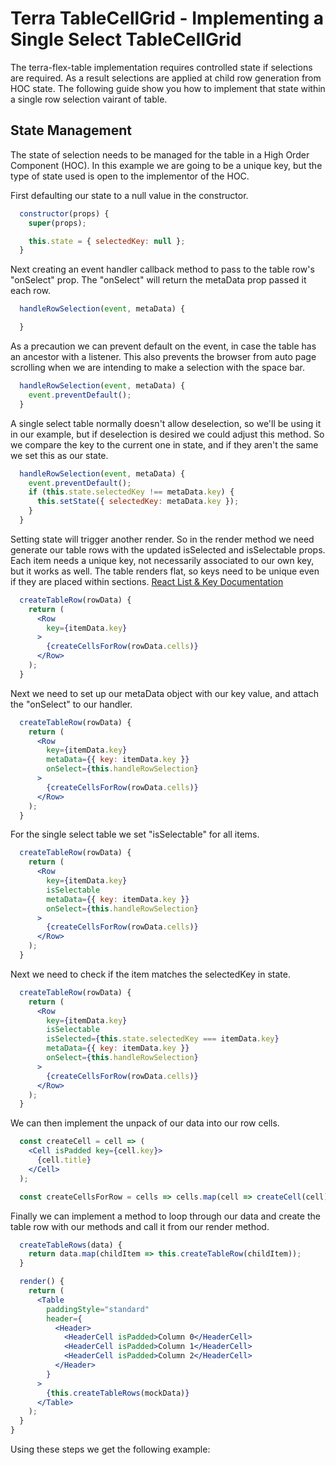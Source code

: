# Terra TableCellGrid - Implementing a Single Select TableCellGrid

The terra-flex-table implementation requires controlled state if selections are required. As a result selections are applied at child row generation from HOC state. The following guide show you how to implement that state within a single row selection vairant of table.

## State Management
The state of selection needs to be managed for the table in a High Order Component (HOC). In this example we are going to be a unique key, but the type of state used is open to the implementor of the HOC.

 First defaulting our state to a null value in the constructor. 
```jsx
  constructor(props) {
    super(props);

    this.state = { selectedKey: null };
  }
```
Next creating an event handler callback method to pass to the table row's "onSelect" prop. The "onSelect" will return the metaData prop passed it each row.
```jsx
  handleRowSelection(event, metaData) {

  }
```
As a precaution we can prevent default on the event, in case the table has an ancestor with a listener. This also prevents the browser from auto page scrolling when we are intending to make a selection with the space bar.
```jsx
  handleRowSelection(event, metaData) {
    event.preventDefault();
  }
```
A single select table normally doesn't allow deselection, so we'll be using it in our example, but if deselection is desired we could adjust this method. So we compare the key to the current one in state, and if they aren't the same we set this as our state.
```jsx
  handleRowSelection(event, metaData) {
    event.preventDefault();
    if (this.state.selectedKey !== metaData.key) {
      this.setState({ selectedKey: metaData.key });
    }
  }
```
Setting state will trigger another render. So in the render method we need generate our table rows with the updated isSelected and isSelectable props. Each item needs a unique key, not necessarily associated to our own key, but it works as well. The table renders flat, so keys need to be unique even if they are placed within sections.
[React List & Key Documentation](https://reactjs.org/docs/lists-and-keys.html)
```jsx
  createTableRow(rowData) {
    return (
      <Row
        key={itemData.key}
      >
        {createCellsForRow(rowData.cells)}
      </Row>
    );
  }
```
Next we need to set up our metaData object with our key value, and attach the "onSelect" to our handler.
```jsx
  createTableRow(rowData) {
    return (
      <Row
        key={itemData.key}
        metaData={{ key: itemData.key }}
        onSelect={this.handleRowSelection}
      >
        {createCellsForRow(rowData.cells)}
      </Row>
    );
  }
```
For the single select table we set "isSelectable" for all items.
```jsx
  createTableRow(rowData) {
    return (
      <Row
        key={itemData.key}
        isSelectable
        metaData={{ key: itemData.key }}
        onSelect={this.handleRowSelection}
      >
        {createCellsForRow(rowData.cells)}
      </Row>
    );
  }
```
Next we need to check if the item matches the selectedKey in state.
```jsx
  createTableRow(rowData) {
    return (
      <Row
        key={itemData.key}
        isSelectable
        isSelected={this.state.selectedKey === itemData.key}
        metaData={{ key: itemData.key }}
        onSelect={this.handleRowSelection}
      >
        {createCellsForRow(rowData.cells)}
      </Row>
    );
  }
```
We can then implement the unpack of our data into our row cells.
```jsx
  const createCell = cell => (
    <Cell isPadded key={cell.key}>
      {cell.title}
    </Cell>
  );

  const createCellsForRow = cells => cells.map(cell => createCell(cell));
```
Finally we can implement a method to loop through our data and create the table row with our methods and call it from our render method. 
```jsx
  createTableRows(data) {
    return data.map(childItem => this.createTableRow(childItem));
  }

  render() {
    return (
      <Table
        paddingStyle="standard"
        header={
          <Header>
            <HeaderCell isPadded>Column 0</HeaderCell>
            <HeaderCell isPadded>Column 1</HeaderCell>
            <HeaderCell isPadded>Column 2</HeaderCell>
          </Header> 
        }
      >
        {this.createTableRows(mockData)}
      </Table>
    );
  }
}
  ```
  Using these steps we get the following example:
